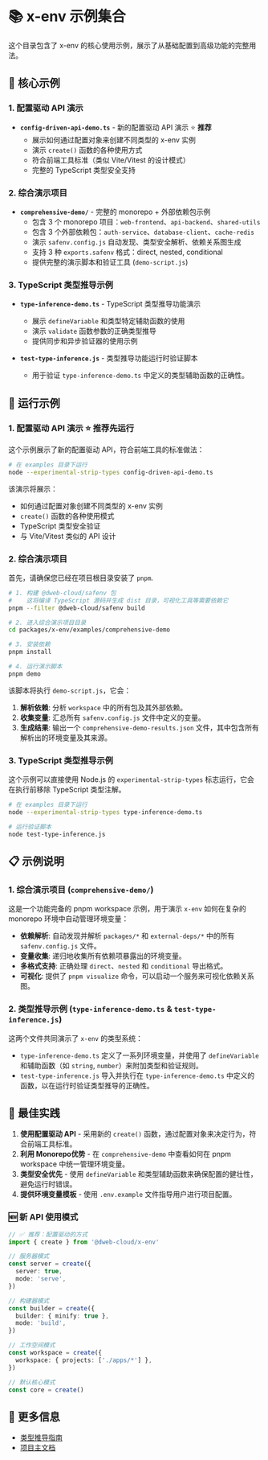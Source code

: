 # 📚 x-env 示例集合

这个目录包含了 x-env 的核心使用示例，展示了从基础配置到高级功能的完整用法。

## 🎯 核心示例

### 1. 配置驱动 API 演示

- **`config-driven-api-demo.ts`** - 新的配置驱动 API 演示 ⭐ **推荐**
  - 展示如何通过配置对象来创建不同类型的 x-env 实例
  - 演示 `create()` 函数的各种使用方式
  - 符合前端工具标准（类似 Vite/Vitest 的设计模式）
  - 完整的 TypeScript 类型安全支持

### 2. 综合演示项目

- **`comprehensive-demo/`** - 完整的 monorepo + 外部依赖包示例
  - 包含 3 个 monorepo 项目：`web-frontend`、`api-backend`、`shared-utils`
  - 包含 3 个外部依赖包：`auth-service`、`database-client`、`cache-redis`
  - 演示 `safenv.config.js` 自动发现、类型安全解析、依赖关系图生成
  - 支持 3 种 `exports.safenv` 格式：direct, nested, conditional
  - 提供完整的演示脚本和验证工具 (`demo-script.js`)

### 3. TypeScript 类型推导示例

- **`type-inference-demo.ts`** - TypeScript 类型推导功能演示
  - 展示 `defineVariable` 和类型特定辅助函数的使用
  - 演示 `validate` 函数参数的正确类型推导
  - 提供同步和异步验证器的使用示例

- **`test-type-inference.js`** - 类型推导功能运行时验证脚本
  - 用于验证 `type-inference-demo.ts` 中定义的类型辅助函数的正确性。

## 🚀 运行示例

### 1. 配置驱动 API 演示 ⭐ **推荐先运行**

这个示例展示了新的配置驱动 API，符合前端工具的标准做法：

```bash
# 在 examples 目录下运行
node --experimental-strip-types config-driven-api-demo.ts
```

该演示将展示：

- 如何通过配置对象创建不同类型的 x-env 实例
- `create()` 函数的各种使用模式
- TypeScript 类型安全验证
- 与 Vite/Vitest 类似的 API 设计

### 2. 综合演示项目

首先，请确保您已经在项目根目录安装了 `pnpm`.

```bash
# 1. 构建 @dweb-cloud/safenv 包
#    这将编译 TypeScript 源码并生成 dist 目录，可视化工具等需要依赖它
pnpm --filter @dweb-cloud/safenv build

# 2. 进入综合演示项目目录
cd packages/x-env/examples/comprehensive-demo

# 3. 安装依赖
pnpm install

# 4. 运行演示脚本
pnpm demo
```

该脚本将执行 `demo-script.js`，它会：

1.  **解析依赖**: 分析 `workspace` 中的所有包及其外部依赖。
2.  **收集变量**: 汇总所有 `safenv.config.js` 文件中定义的变量。
3.  **生成结果**: 输出一个 `comprehensive-demo-results.json` 文件，其中包含所有解析出的环境变量及其来源。

### 3. TypeScript 类型推导示例

这个示例可以直接使用 Node.js 的 `experimental-strip-types` 标志运行，它会在执行前移除 TypeScript 类型注解。

```bash
# 在 examples 目录下运行
node --experimental-strip-types type-inference-demo.ts

# 运行验证脚本
node test-type-inference.js
```

## 📋 示例说明

### 1. 综合演示项目 (`comprehensive-demo/`)

这是一个功能完备的 pnpm workspace 示例，用于演示 `x-env` 如何在复杂的 monorepo 环境中自动管理环境变量：

- **依赖解析**: 自动发现并解析 `packages/*` 和 `external-deps/*` 中的所有 `safenv.config.js` 文件。
- **变量收集**: 递归地收集所有依赖项暴露出的环境变量。
- **多格式支持**: 正确处理 `direct`、`nested` 和 `conditional` 导出格式。
- **可视化**: 提供了 `pnpm visualize` 命令，可以启动一个服务来可视化依赖关系图。

### 2. 类型推导示例 (`type-inference-demo.ts` & `test-type-inference.js`)

这两个文件共同演示了 `x-env` 的类型系统：

- `type-inference-demo.ts` 定义了一系列环境变量，并使用了 `defineVariable` 和辅助函数（如 `string`, `number`）来附加类型和验证规则。
- `test-type-inference.js` 导入并执行在 `type-inference-demo.ts` 中定义的函数，以在运行时验证类型推导的正确性。

## 🎯 最佳实践

1.  **使用配置驱动 API** - 采用新的 `create()` 函数，通过配置对象来决定行为，符合前端工具标准。
2.  **利用 Monorepo优势** - 在 `comprehensive-demo` 中查看如何在 pnpm workspace 中统一管理环境变量。
3.  **类型安全优先** - 使用 `defineVariable` 和类型辅助函数来确保配置的健壮性，避免运行时错误。
4.  **提供环境变量模板** - 使用 `.env.example` 文件指导用户进行项目配置。

### 🆕 新 API 使用模式

```typescript
// ✅ 推荐：配置驱动的方式
import { create } from '@dweb-cloud/x-env'

// 服务器模式
const server = create({
  server: true,
  mode: 'serve',
})

// 构建器模式
const builder = create({
  builder: { minify: true },
  mode: 'build',
})

// 工作空间模式
const workspace = create({
  workspace: { projects: ['./apps/*'] },
})

// 默认核心模式
const core = create()
```

## 📖 更多信息

- [类型推导指南](../docs/TYPE_INFERENCE_GUIDE.md)
- [项目主文档](../README.md)
